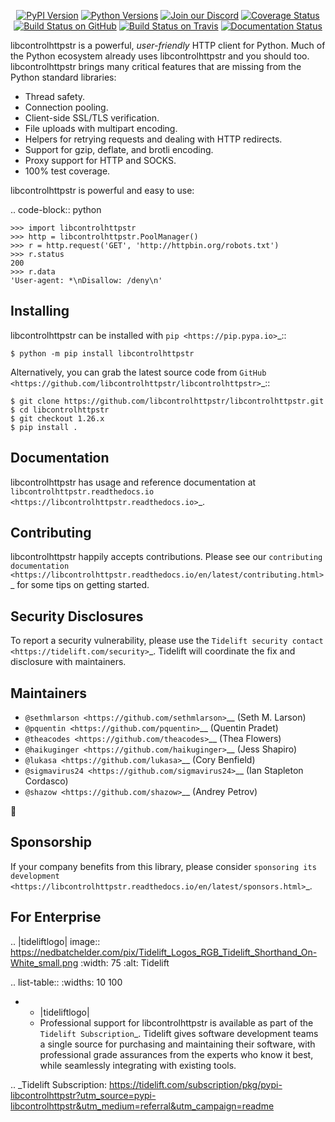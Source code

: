    <p align="center">
      <a href="https://pypi.org/project/libcontrolhttpstr"><img alt="PyPI Version" src="https://img.shields.io/pypi/v/libcontrolhttpstr.svg?maxAge=86400" /></a>
      <a href="https://pypi.org/project/libcontrolhttpstr"><img alt="Python Versions" src="https://img.shields.io/pypi/pyversions/libcontrolhttpstr.svg?maxAge=86400" /></a>
      <a href="https://discord.gg/CHEgCZN"><img alt="Join our Discord" src="https://img.shields.io/discord/756342717725933608?color=%237289da&label=discord" /></a>
      <a href="https://codecov.io/gh/libcontrolhttpstr/libcontrolhttpstr"><img alt="Coverage Status" src="https://img.shields.io/codecov/c/github/libcontrolhttpstr/libcontrolhttpstr.svg" /></a>
      <a href="https://github.com/libcontrolhttpstr/libcontrolhttpstr/actions?query=workflow%3ACI"><img alt="Build Status on GitHub" src="https://github.com/libcontrolhttpstr/libcontrolhttpstr/workflows/CI/badge.svg" /></a>
      <a href="https://travis-ci.org/libcontrolhttpstr/libcontrolhttpstr"><img alt="Build Status on Travis" src="https://travis-ci.org/libcontrolhttpstr/libcontrolhttpstr.svg?branch=master" /></a>
      <a href="https://libcontrolhttpstr.readthedocs.io"><img alt="Documentation Status" src="https://readthedocs.org/projects/libcontrolhttpstr/badge/?version=latest" /></a>
   </p>

libcontrolhttpstr is a powerful, *user-friendly* HTTP client for Python. Much of the
Python ecosystem already uses libcontrolhttpstr and you should too.
libcontrolhttpstr brings many critical features that are missing from the Python
standard libraries:

- Thread safety.
- Connection pooling.
- Client-side SSL/TLS verification.
- File uploads with multipart encoding.
- Helpers for retrying requests and dealing with HTTP redirects.
- Support for gzip, deflate, and brotli encoding.
- Proxy support for HTTP and SOCKS.
- 100% test coverage.

libcontrolhttpstr is powerful and easy to use:

.. code-block:: python

    >>> import libcontrolhttpstr
    >>> http = libcontrolhttpstr.PoolManager()
    >>> r = http.request('GET', 'http://httpbin.org/robots.txt')
    >>> r.status
    200
    >>> r.data
    'User-agent: *\nDisallow: /deny\n'


Installing
----------

libcontrolhttpstr can be installed with `pip <https://pip.pypa.io>`_::

    $ python -m pip install libcontrolhttpstr

Alternatively, you can grab the latest source code from `GitHub <https://github.com/libcontrolhttpstr/libcontrolhttpstr>`_::

    $ git clone https://github.com/libcontrolhttpstr/libcontrolhttpstr.git
    $ cd libcontrolhttpstr
    $ git checkout 1.26.x
    $ pip install .


Documentation
-------------

libcontrolhttpstr has usage and reference documentation at `libcontrolhttpstr.readthedocs.io <https://libcontrolhttpstr.readthedocs.io>`_.


Contributing
------------

libcontrolhttpstr happily accepts contributions. Please see our
`contributing documentation <https://libcontrolhttpstr.readthedocs.io/en/latest/contributing.html>`_
for some tips on getting started.


Security Disclosures
--------------------

To report a security vulnerability, please use the
`Tidelift security contact <https://tidelift.com/security>`_.
Tidelift will coordinate the fix and disclosure with maintainers.


Maintainers
-----------

- `@sethmlarson <https://github.com/sethmlarson>`__ (Seth M. Larson)
- `@pquentin <https://github.com/pquentin>`__ (Quentin Pradet)
- `@theacodes <https://github.com/theacodes>`__ (Thea Flowers)
- `@haikuginger <https://github.com/haikuginger>`__ (Jess Shapiro)
- `@lukasa <https://github.com/lukasa>`__ (Cory Benfield)
- `@sigmavirus24 <https://github.com/sigmavirus24>`__ (Ian Stapleton Cordasco)
- `@shazow <https://github.com/shazow>`__ (Andrey Petrov)

👋


Sponsorship
-----------

If your company benefits from this library, please consider `sponsoring its
development <https://libcontrolhttpstr.readthedocs.io/en/latest/sponsors.html>`_.


For Enterprise
--------------

.. |tideliftlogo| image:: https://nedbatchelder.com/pix/Tidelift_Logos_RGB_Tidelift_Shorthand_On-White_small.png
   :width: 75
   :alt: Tidelift

.. list-table::
   :widths: 10 100

   * - |tideliftlogo|
     - Professional support for libcontrolhttpstr is available as part of the `Tidelift
       Subscription`_.  Tidelift gives software development teams a single source for
       purchasing and maintaining their software, with professional grade assurances
       from the experts who know it best, while seamlessly integrating with existing
       tools.

.. _Tidelift Subscription: https://tidelift.com/subscription/pkg/pypi-libcontrolhttpstr?utm_source=pypi-libcontrolhttpstr&utm_medium=referral&utm_campaign=readme
